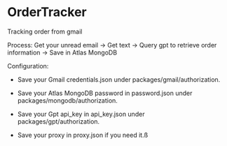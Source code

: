 # OrderTracker
Tracking order from gmail

Process: Get your unread email -> Get text -> Query gpt to retrieve order information -> Save in Atlas MongoDB

Configuration:

- Save your Gmail credentials.json under packages/gmail/authorization.

- Save your Atlas MongoDB password in password.json under packages/mongodb/authorization.

- Save your Gpt api_key in api_key.json under packages/gpt/authorization.

- Save your proxy in proxy.json if you need it.ß
